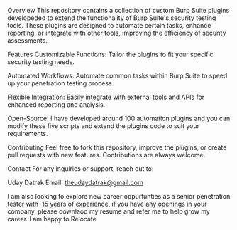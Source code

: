 Overview This repository contains a collection of custom Burp Suite plugins developeded to extend the functionality of Burp Suite's security testing tools. These plugins are designed to automate certain tasks, enhance reporting, or integrate with other tools, improving the efficiency of security assessments.

Features Customizable Functions: Tailor the plugins to fit your specific security testing needs.

Automated Workflows: Automate common tasks within Burp Suite to speed up your penetration testing process.

Flexible Integration: Easily integrate with external tools and APIs for enhanced reporting and analysis.

Open-Source: I have developed around 100 automation plugins and you can modify these five scripts and extend the plugins code to suit your requirements.

Contributing Feel free to fork this repository, improve the plugins, or create pull requests with new features. Contributions are always welcome.

Contact For any inquiries or support, reach out to:

Uday Datrak Email: theudaydatrak@gmail.com

I am also looking to explore new career oppurtunties as a senior penetration tester with `15 years of experience, if you have any openings in your company, please downlaod my resume and refer me to help grow my career. I am happy to Relocate

